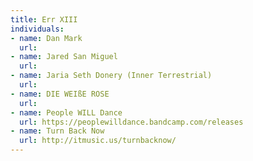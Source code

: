 ```yaml
---
title: Err XIII
individuals:
- name: Dan Mark
  url: 
- name: Jared San Miguel
  url: 
- name: Jaria Seth Donery (Inner Terrestrial)
  url: 
- name: DIE WEIßE ROSE
  url: 
- name: People WILL Dance
  url: https://peoplewilldance.bandcamp.com/releases
- name: Turn Back Now
  url: http://itmusic.us/turnbacknow/
---
```


